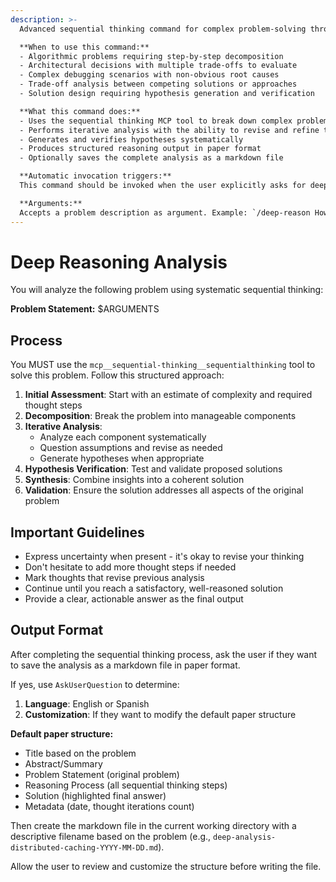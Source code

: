 ```yaml
---
description: >-
  Advanced sequential thinking command for complex problem-solving through structured analysis.

  **When to use this command:**
  - Algorithmic problems requiring step-by-step decomposition
  - Architectural decisions with multiple trade-offs to evaluate
  - Complex debugging scenarios with non-obvious root causes
  - Trade-off analysis between competing solutions or approaches
  - Solution design requiring hypothesis generation and verification

  **What this command does:**
  - Uses the sequential thinking MCP tool to break down complex problems
  - Performs iterative analysis with the ability to revise and refine thoughts
  - Generates and verifies hypotheses systematically
  - Produces structured reasoning output in paper format
  - Optionally saves the complete analysis as a markdown file

  **Automatic invocation triggers:**
  This command should be invoked when the user explicitly asks for deep analysis, systematic problem-solving, or mentions: "analyze thoroughly", "think step by step", "evaluate trade-offs", "debug complex issue", "architectural decision", "algorithm design", "ultrathink", "deep reasoning".

  **Arguments:**
  Accepts a problem description as argument. Example: `/deep-reason How should I implement caching for a distributed system with eventual consistency?`
---
```


# Deep Reasoning Analysis

You will analyze the following problem using systematic sequential thinking:

**Problem Statement:** $ARGUMENTS

## Process

You MUST use the `mcp__sequential-thinking__sequentialthinking` tool to solve this problem. Follow this structured approach:

1. **Initial Assessment**: Start with an estimate of complexity and required thought steps
2. **Decomposition**: Break the problem into manageable components
3. **Iterative Analysis**:
   - Analyze each component systematically
   - Question assumptions and revise as needed
   - Generate hypotheses when appropriate
4. **Hypothesis Verification**: Test and validate proposed solutions
5. **Synthesis**: Combine insights into a coherent solution
6. **Validation**: Ensure the solution addresses all aspects of the original problem

## Important Guidelines

- Express uncertainty when present - it's okay to revise your thinking
- Don't hesitate to add more thought steps if needed
- Mark thoughts that revise previous analysis
- Continue until you reach a satisfactory, well-reasoned solution
- Provide a clear, actionable answer as the final output

## Output Format

After completing the sequential thinking process, ask the user if they want to save the analysis as a markdown file in paper format.

If yes, use `AskUserQuestion` to determine:

1. **Language**: English or Spanish
2. **Customization**: If they want to modify the default paper structure

**Default paper structure:**

- Title based on the problem
- Abstract/Summary
- Problem Statement (original problem)
- Reasoning Process (all sequential thinking steps)
- Solution (highlighted final answer)
- Metadata (date, thought iterations count)

Then create the markdown file in the current working directory with a descriptive filename based on the problem (e.g., `deep-analysis-distributed-caching-YYYY-MM-DD.md`).

Allow the user to review and customize the structure before writing the file.
